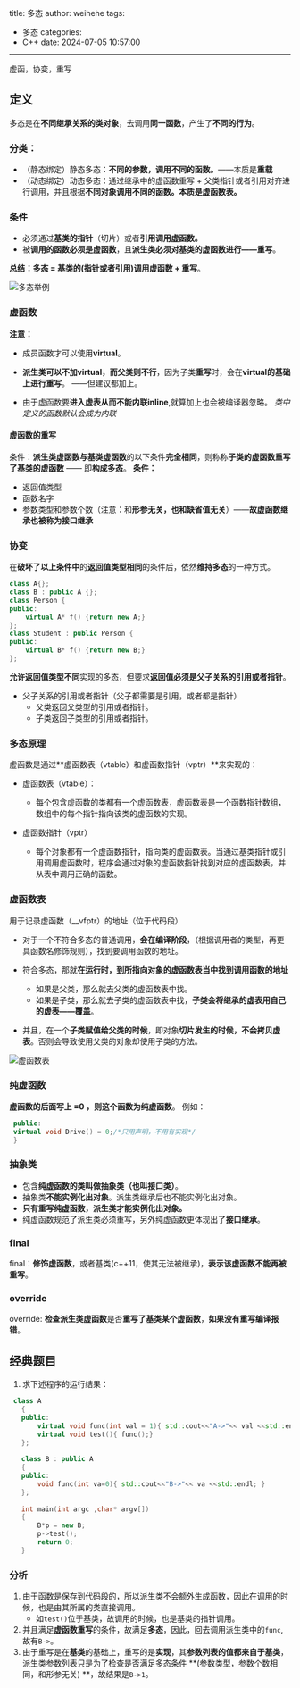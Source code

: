 title: 多态
author: weihehe
tags:
  - 多态
categories:
  - C++
date: 2024-07-05 10:57:00
---
虚函，协变，重写

<!-- more -->
## 定义
多态是在**不同继承关系的类对象**，去调用**同一函数**，产生了**不同的行为**。

### 分类：

- （静态绑定）静态多态：**不同的参数，调用不同的函数。**——本质是**重载**
- （动态绑定）动态多态：通过继承中的虚函数重写 + 父类指针或者引用对齐进行调用，并且根据**不同对象调用不同的函数。**本质是**虚函数表。**


### 条件

- 必须通过**基类的指针**（切片）或者**引用调用虚函数。**
- 被**调用的函数必须是虚函数**，且**派生类必须对基类的虚函数进行——重写**。

**总结：多态 = 基类的(指针或者引用)调用虚函数 + 重写**。

![多态举例](/images/多态-2.png)

### 虚函数
 **注意：**
 - 成员函数才可以使用**virtual**。
 - **派生类可以不加virtual，而父类则不行**，因为子类**重写**时，会在**virtual的基础上进行重写**。 ——但建议都加上。
 
- 由于虚函数要**进入虚表从而不能内联inline**,就算加上也会被编译器忽略。
*类中定义的函数默认会成为内联*
 
 #### 虚函数的重写
 
条件：**派生类虚函数与基类虚函数**的以下条件**完全相同**，则称称**子类的虚函数重写了基类的虚函数** —— 即**构成多态**。
**条件：**
- 返回值类型
- 函数名字
- 参数类型和参数个数（注意：和**形参无关，也和缺省值无关**）——**故虚函数继承也被称为接口继承**
### 协变
在**破坏了以上条件中**的**返回值类型相同**的条件后，依然**维持多态**的一种方式。
```c++
class A{};
class B : public A {};
class Person {
public:
	virtual A* f() {return new A;}
};
class Student : public Person {
public:
	virtual B* f() {return new B;}
};
```
**允许返回值类型不同**实现的多态，但要求**返回值必须是父子关系的引用或者指针**。
- 父子关系的引用或者指针（父子都需要是引用，或者都是指针）
	- 父类返回父类型的引用或者指针。
	- 子类返回子类型的引用或者指针。
    
### 多态原理

虚函数是通过**虚函数表（vtable）和虚函数指针（vptr）**来实现的：

- 虚函数表（vtable）：

	- 每个包含虚函数的类都有一个虚函数表，虚函数表是一个函数指针数组，数组中的每个指针指向该类的虚函数的实现。
    
- 虚函数指针（vptr）   
	- 每个对象都有一个虚函数指针，指向类的虚函数表。当通过基类指针或引用调用虚函数时，程序会通过对象的虚函数指针找到对应的虚函数表，并从表中调用正确的函数。
    
### 虚函数表
用于记录虚函数（__vfptr）的地址（位于代码段）
- 对于一个不符合多态的普通调用，**会在编译阶段**，（根据调用者的类型，再更具函数名修饰规则），找到要调用函数的地址。
- 符合多态，那就**在运行时，到所指向对象的虚函数表当中找到调用函数的地址**
	- 如果是父类，那么就去父类的虚函数表中找。
	- 如果是子类，那么就去子类的虚函数表中找，**子类会将继承的虚表用自己的虚表——覆盖**。
 
- 并且，在一个**子类赋值给父类的时候**，即对象**切片发生的时候，不会拷贝虚表**。否则会导致使用父类的对象却使用子类的方法。

![虚函数表](/images/多态-虚表.png)

### 纯虚函数
**虚函数的后面写上 =0 ，则这个函数为纯虚函数**。
例如：
```cpp
 public:
 virtual void Drive() = 0;/*只用声明，不用有实现*/
 }
```
### 抽象类
- 包含**纯虚函数的类叫做抽象类（也叫接口类）**。
- 抽象类**不能实例化出对象**。派生类继承后也不能实例化出对象。
- **只有重写纯虚函数，派生类才能实例化出对象。**
- 纯虚函数规范了派生类必须重写，另外纯虚函数更体现出了**接口继承**。
### final
final：**修饰虚函数**，或者基类(c++11，使其无法被继承)，**表示该虚函数不能再被重写**。
### override
override: **检查派生类虚函数**是否**重写了基类某个虚函数**，**如果没有重写编译报错**。
## 经典题目
1. 求下述程序的运行结果：
```cpp
 class A
   {
   public:
       virtual void func(int val = 1){ std::cout<<"A->"<< val <<std::endl;}
       virtual void test(){ func();}
   };
  
   class B : public A
   {
   public:
       void func(int va=0){ std::cout<<"B->"<< va <<std::endl; }
   };
  
   int main(int argc ,char* argv[])
   {
       B*p = new B;
       p->test();
       return 0;
   }
```
### 分析
1. 由于函数是保存到代码段的，所以派生类不会额外生成函数，因此在调用的时候，也是由其所属的类直接调用。
	- 如`test()`位于基类，故调用的时候，也是基类的指针调用。
2. 并且满足**虚函数重写**的条件，故满足**多态**，因此，回去调用派生类中的`func`,故有`B->`。
3. 由于重写是在**基类**的基础上，重写的是**实现**，其**参数列表的值都来自于基类**，派生类参数列表只是为了检查是否满足多态条件 **(参数类型，参数个数相同，和形参无关) **，故结果是`B->1`。